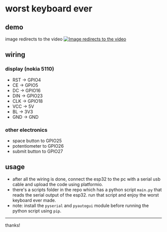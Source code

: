 # worst keyboard ever

## demo

image redirects to the video
[![Image redirects to the video](https://cloud-a42ea3urd-hack-club-bot.vercel.app/0demo.jpg)](https://drive.google.com/file/d/1J8Ngn0I9apfTrB-6boFNqwfAKi9t8MW6/view?usp=drivesdk)

## wiring

### display (nokia 5110)

- RST -> GPIO4
- CE -> GPIO5
- DC -> GPIO16
- DIN -> GPIO23
- CLK -> GPIO18
- VCC -> 5V
- BL -> 3V3
- GND -> GND

### other electronics

- space button to GPIO25
- potentiometer to GPIO26
- submit button to GPIO27

## usage

- after all the wiring is done, connect the esp32 to the pc with a serial usb cable and upload the code using platformio.
- there's a scripts folder in the repo which has a python script `main.py` that reads the serial output of the esp32. run that script and enjoy the worst keyboard ever made.
- note: install the `pyserial` and `pyautogui` module before running the python script using `pip`.

---

thanks!
